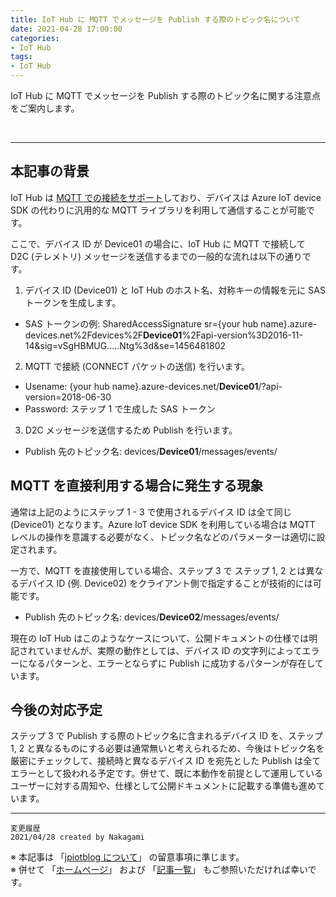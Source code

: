 ```yaml
---
title: IoT Hub に MQTT でメッセージを Publish する際のトピック名について
date: 2021-04-28 17:00:00
categories:
- IoT Hub
tags:
- IoT Hub
---
```

IoT Hub に MQTT でメッセージを Publish する際のトピック名に関する注意点をご案内します。
<!-- more -->
<br>

***
## 本記事の背景
IoT Hub は [MQTT での接続をサポート](https://docs.microsoft.com/ja-jp/azure/iot-hub/iot-hub-mqtt-support)しており、デバイスは Azure IoT device SDK の代わりに汎用的な MQTT ライブラリを利用して通信することが可能です。

ここで、デバイス ID が Device01 の場合に、IoT Hub に MQTT で接続して D2C (テレメトリ) メッセージを送信するまでの一般的な流れは以下の通りです。

1. デバイス ID (Device01) と IoT Hub のホスト名、対称キーの情報を元に SAS トークンを生成します。

- SAS トークンの例: SharedAccessSignature sr={your hub name}.azure-devices.net%2Fdevices%2F**Device01**%2Fapi-version%3D2016-11-14&sig=vSgHBMUG.....Ntg%3d&se=1456481802

2. MQTT で接続 (CONNECT パケットの送信) を行います。

- Usename: {your hub name}.azure-devices.net/**Device01**/?api-version=2018-06-30
- Password: ステップ 1 で生成した SAS トークン

3. D2C メッセージを送信するため Publish を行います。
- Publish 先のトピック名: devices/**Device01**/messages/events/

## MQTT を直接利用する場合に発生する現象
通常は上記のようにステップ 1 - 3 で使用されるデバイス ID は全て同じ (Device01) となります。Azure IoT device SDK を利用している場合は MQTT レベルの操作を意識する必要がなく、トピック名などのパラメーターは適切に設定されます。

一方で、MQTT を直接使用している場合、ステップ 3 で ステップ 1, 2 とは異なるデバイス ID (例. Device02) をクライアント側で指定することが技術的には可能です。

- Publish 先のトピック名: devices/**Device02**/messages/events/

現在の IoT Hub はこのようなケースについて、公開ドキュメントの仕様では明記されていませんが、実際の動作としては、デバイス ID の文字列によってエラーになるパターンと、エラーとならずに Publish に成功するパターンが存在しています。

## 今後の対応予定
ステップ 3 で Publish する際のトピック名に含まれるデバイス ID を、ステップ 1, 2 と異なるものにする必要は通常無いと考えられるため、今後はトピック名を厳密にチェックして、接続時と異なるデバイス ID を宛先とした Publish は全てエラーとして扱われる予定です。併せて、既に本動作を前提として運用しているユーザーに対する周知や、仕様として公開ドキュメントに記載する準備も進めています。

***
`変更履歴`  
`2021/04/28 created by Nakagami`  

※ 本記事は 「[jpiotblog について](https://jpiotblog.github.io/blog/2020/01/01/about-jpiotblog/)」 の留意事項に準じます。  
※ 併せて 「[ホームページ](https://jpiotblog.github.io/blog/)」 および 「[記事一覧](https://jpiotblog.github.io/blog/archives/)」 もご参照いただければ幸いです。  